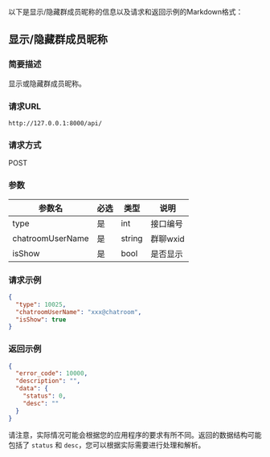 以下是显示/隐藏群成员昵称的信息以及请求和返回示例的Markdown格式：

## 显示/隐藏群成员昵称

### 简要描述

显示或隐藏群成员昵称。

### 请求URL

```
http://127.0.0.1:8000/api/
```

### 请求方式

POST

### 参数

| 参数名           | 必选 | 类型   | 说明               |
| ---------------- | ---- | ------ | ------------------ |
| type             | 是   | int    | 接口编号           |
| chatroomUserName | 是   | string | 群聊wxid           |
| isShow           | 是   | bool   | 是否显示           |

### 请求示例

```json
{
  "type": 10025,
  "chatroomUserName": "xxx@chatroom",
  "isShow": true
}
```

### 返回示例

```json
{
  "error_code": 10000,
  "description": "",
  "data": {
    "status": 0,
    "desc": ""
  }
}
```

请注意，实际情况可能会根据您的应用程序的要求有所不同。返回的数据结构可能包括了 `status` 和 `desc`，您可以根据实际需要进行处理和解析。